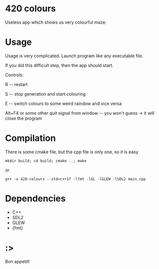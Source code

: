 # 420 colours

Useless app which shows us very colourful maze.

# Usage

Usage is very complicated.
Launch program like any executable file.

If you did this difficult step, then the app should start.

Controls:

R -- restart

S -- stop generation and start colouring

E -- switch colours to some weird raindow and vice versa

Alt+F4 or some other quit signal from window -- you won't guess -> it will close the program

# Compilation

There is some cmake file, but the cpp file is only one, so it is easy

```
mkdir build; cd build; cmake ..; make
```
or
```
g++ -o 420-colours --std=c++17 -lfmt -lGL -lGLEW -lSDL2 main.cpp
```

# Dependencies

* C++
* SDL2
* GLEW
* {fmt}

# :>

Bon appetit!
